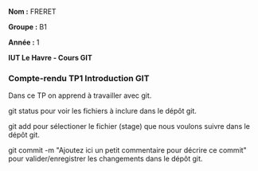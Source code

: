 **Nom :** FRERET

**Groupe :** B1

**Année :** 1

**IUT Le Havre - Cours GIT**

### Compte-rendu TP1 Introduction GIT

Dans ce TP on apprend à travailler avec git.

git status pour voir les fichiers à inclure dans le dépôt git.

git add <fichier> pour sélectioner le fichier (stage) que nous voulons suivre dans le dépôt git.

git commit -m "Ajoutez ici un petit commentaire pour décrire ce commit" pour valider/enregistrer les changements dans le dépôt git.